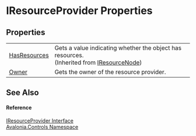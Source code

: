 # IResourceProvider Properties




## Properties
<table>
<tr>
<td><a href="P_Avalonia_Controls_IResourceNode_HasResources">HasResources</a></td>
<td>Gets a value indicating whether the object has resources.<br />(Inherited from <a href="T_Avalonia_Controls_IResourceNode">IResourceNode</a>)</td>
</tr>
<tr>
<td><a href="P_Avalonia_Controls_IResourceProvider_Owner">Owner</a></td>
<td>Gets the owner of the resource provider.</td>
</tr>
</table>

## See Also


#### Reference
<a href="T_Avalonia_Controls_IResourceProvider">IResourceProvider Interface</a>  
<a href="N_Avalonia_Controls">Avalonia.Controls Namespace</a>  

